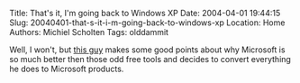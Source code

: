 Title: That's it, I'm going back to Windows XP
Date: 2004-04-01 19:44:15
Slug: 20040401-that-s-it-i-m-going-back-to-windows-xp
Location: Home
Authors: Michiel Scholten
Tags: olddammit

<p>Well, I won't, but <a href="http://hackers.propus.com.br/~pablo/blog/?id=19">this guy</a> makes some good points about why Microsoft is so much better then those odd free tools and decides to convert everything he does to Microsoft products.</p>